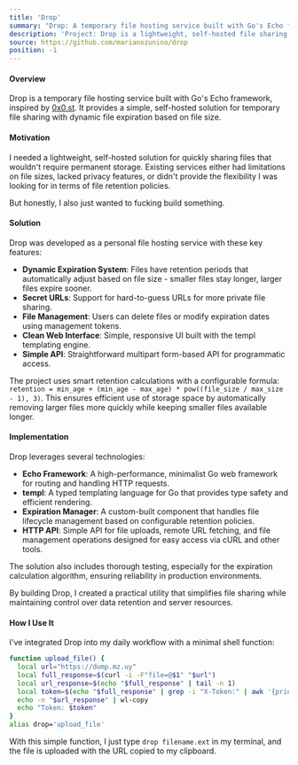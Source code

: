 ```yaml
---
title: 'Drop'
summary: "Drop: A temporary file hosting service built with Go's Echo framework"
description: 'Project: Drop is a lightweight, self-hosted file sharing service inspired by 0x0.st that provides temporary file hosting with dynamic expiration'
source: https://github.com/marianozunino/drop
position: -1
---
```


#### Overview

Drop is a temporary file hosting service built with Go's Echo framework, inspired by [0x0.st](https://0x0.st/). It provides a simple, self-hosted solution for temporary file sharing with dynamic file expiration based on file size.

#### Motivation

I needed a lightweight, self-hosted solution for quickly sharing files that wouldn't require permanent storage. Existing services either had limitations on file sizes, lacked privacy features, or didn't provide the flexibility I was looking for in terms of file retention policies.

But honestly, I also just wanted to fucking build something.

#### Solution

Drop was developed as a personal file hosting service with these key features:

- **Dynamic Expiration System**: Files have retention periods that automatically adjust based on file size - smaller files stay longer, larger files expire sooner.
- **Secret URLs**: Support for hard-to-guess URLs for more private file sharing.
- **File Management**: Users can delete files or modify expiration dates using management tokens.
- **Clean Web Interface**: Simple, responsive UI built with the templ templating engine.
- **Simple API**: Straightforward multipart form-based API for programmatic access.

The project uses smart retention calculations with a configurable formula: `retention = min_age + (min_age - max_age) * pow((file_size / max_size - 1), 3)`. This ensures efficient use of storage space by automatically removing larger files more quickly while keeping smaller files available longer.

#### Implementation

Drop leverages several technologies:

- **Echo Framework**: A high-performance, minimalist Go web framework for routing and handling HTTP requests.
- **templ**: A typed templating language for Go that provides type safety and efficient rendering.
- **Expiration Manager**: A custom-built component that handles file lifecycle management based on configurable retention policies.
- **HTTP API**: Simple API for file uploads, remote URL fetching, and file management operations designed for easy access via cURL and other tools.

The solution also includes thorough testing, especially for the expiration calculation algorithm, ensuring reliability in production environments.

By building Drop, I created a practical utility that simplifies file sharing while maintaining control over data retention and server resources.

#### How I Use It

I've integrated Drop into my daily workflow with a minimal shell function:

```bash
function upload_file() {
  local url="https://dump.mz.uy"
  local full_response=$(curl -i -F"file=@$1" "$url")
  local url_response=$(echo "$full_response" | tail -n 1)
  local token=$(echo "$full_response" | grep -i "X-Token:" | awk '{print $2}' | tr -d '\r')
  echo -n "$url_response" | wl-copy
  echo "Token: $token"
}
alias drop='upload_file'
```

With this simple function, I just type `drop filename.ext` in my terminal, and the file is uploaded with the URL copied to my clipboard.
